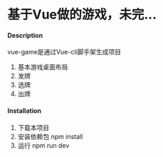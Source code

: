 # 基于Vue做的游戏，未完...

#### Description
vue-game是通过Vue-cli脚手架生成项目
1. 基本游戏桌面布局
2. 发牌
3. 选牌
4. 出牌


#### Installation

1. 下载本项目
2. 安装依赖包
  npm install
3. 运行
  npm run dev
